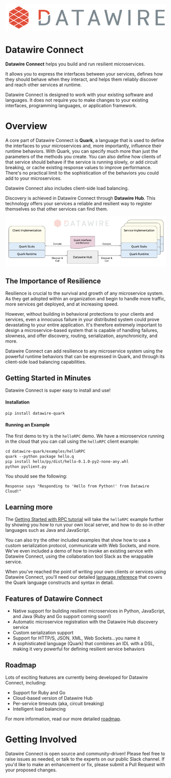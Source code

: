 ![Datawire](static-files/dw-logo.png)

# Datawire Connect

**Datawire Connect** helps you build and run resilient microservices.

It allows you to express the interfaces between your services, defines how they
should behave when they interact, and helps them reliably discover and reach
other services at runtime.

Datawire Connect is designed to work with your existing software and
languages. It does not require you to make changes to your existing
interfaces, programming languages, or application framework.

# Overview

A core part of Datawire Connect is **Quark**, a language that is used to define the
interfaces to your microservices and, more importantly, influence their runtime
behaviors. With Quark, you can specify much more than just the parameters of the
methods you create. You can also define how clients of that service should behave
if the service is running slowly, or add circuit breaking, or cache existing
response values to improve performance. There's no practical limit to the
sophistication of the behaviors you could add to your microservices.

Datawire Connect also includes client-side load balancing.

Discovery is achieved in Datawire Connect through **Datawire Hub**. This technology
offers your services a reliable and resilient way to register themselves so that
other services can find them.

![Datawire Connect](static-files/dw-connect.png)

## The Importance of Resilience

Resilience is crucial to the survival and growth of any microservice system.
As they get adopted within an organization and begin to handle more traffic,
more services get deployed, and at increasing speed.

However, without building in behavioral protections to your clients and services,
even a innocuous failure in your distributed system could prove devastating to
your entire application. It's therefore extremely important to design a
microservice-based system that is capable of handling failures, slowness, and offer
discovery, routing, serialization, asynchronicity, and more.

Datawire Connect can add resilience to any microservice system using the
powerful runtime behaviors that can be expressed in Quark, and through its
client-side load balancing capabilities.

## Getting Started in Minutes

Datawire Connect is super easy to install and use!

#### Installation
```
pip install datawire-quark
```
#### Running an Example

The first demo to try is the `helloRPC` demo. We have a microservice running in
the cloud that you can call using the `helloRPC` client example:

```
cd datawire-quark/examples/helloRPC
quark --python package hello.q
pip install hello/py/dist/hello-0.1.0-py2-none-any.whl
python pyclient.py
```
You should see the following:

```
Response says "Responding to 'Hello from Python!' from Datawire Cloud!"
```

## Learning more

The [Getting Started with RPC tutorial](http://datawire.github.io/quark/0.3/tutorials/rpc-basic/index.html)
will take the `helloRPC` example further by showing you how to run your own local
server, and how to do so in other languages such as Java and JavaScript.

You can also try the other included examples that show how to use a custom
serialization protocol, communicate with Web Sockets, and more. We've even
included a demo of how to invoke an existing service with Datawire Connect,
using the collaboration tool Slack as the wrappable service.

When you've reached the point of writing your own clients or services using
Datawire Connect, you'll need our detailed [language reference](http://datawire.github.io/quark/0.3/language-reference/index.html)
that covers the Quark language constructs and syntax in detail.

## Features of Datawire Connect

* Native support for building resilient microservices in Python, JavaScript,
and Java (Ruby and Go support coming soon!)
* Automatic microservice registration with the Datawire Hub discovery service
* Custom serialization support
* Support for HTTP/S, JSON, XML, Web Sockets...you name it
* A sophisticated language (Quark) that combines an IDL with a DSL, making it
very powerful for defining resilient service behaviors

## Roadmap

Lots of exciting features are currently being developed for Datawire Connect,
including:

* Support for Ruby and Go
* Cloud-based version of Datawire Hub
* Per-service timeouts (aka, circuit breaking)
* Intelligent load balancing

For more information, read our more detailed [roadmap](https://github.com/datawire/quark/blob/master/ROADMAP.md).

# Getting Involved

Datawire Connect is open source and community-driven! Please feel free to raise
issues as needed, or talk to the experts on our public Slack channel.
If you'd like to make an enhancement or fix, please submit a Pull Request with
your proposed changes.
